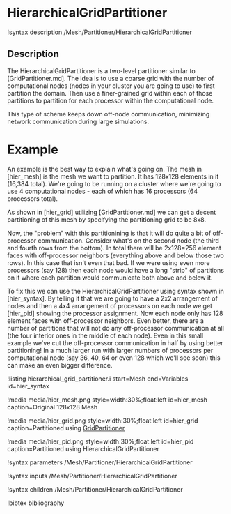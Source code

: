 # HierarchicalGridPartitioner

!syntax description /Mesh/Partitioner/HierarchicalGridPartitioner

## Description

The HierarchicalGridPartitioner is a two-level partitioner similar to [GridPartitioner.md].  The idea is to use a coarse grid with the number of computational nodes (nodes in your cluster you are going to use) to first partition the domain.  Then use a finer-grained grid within each of those partitions to partition for each processor within the computational node.

This type of scheme keeps down off-node communication, minimizing network communication during large simulations.

# Example

An example is the best way to explain what's going on.  The mesh in [hier_mesh] is the mesh we want to partition.  It has 128x128 elements in it (16,384 total).  We're going to be running on a cluster where we're going to use 4 computational nodes - each of which has 16 processors (64 processors total).

As shown in [hier_grid] utilizing [GridPartitioner.md] we can get a decent partitioning of this mesh by specifying the partitioning grid to be 8x8.

Now, the "problem" with this partitionining is that it will do quite a bit of off-processor communication.  Consider what's on the second node (the third and fourth rows from the bottom).  In total there will be 2x128=256 element faces with off-processor neighbors (everything above and below those two rows).  In this case that isn't even that bad.  If we were using even more processors (say 128) then each node would have a long "strip" of partitions on it where each partition would communicate both above and below it.

To fix this we can use the HierarchicalGridPartitioner using syntax shown in [hier_syntax].  By telling it that we are going to have a 2x2 arrangement of nodes and then a 4x4 arrangement of processors on each node we get [hier_pid] showing the processor assignment.  Now each node only has 128 element faces with off-processor neighbors.  Even better, there are a number of partitions that will not do any off-processor communication at all (the four interior ones in the middle of each node).  Even in this small example we've cut the off-processor communication in half by using better partitioning!  In a much larger run with larger numbers of processors per computational node (say 36, 40, 64 or even 128 which we'll see soon) this can make an even bigger difference.

!listing hierarchical_grid_partitioner.i start=Mesh end=Variables id=hier_syntax

!media media/hier_mesh.png style=width:30%;float:left id=hier_mesh caption=Original 128x128 Mesh

!media media/hier_grid.png style=width:30%;float:left id=hier_grid caption=Partitioned using [GridPartitioner](/GridPartitioner.md)

!media media/hier_pid.png style=width:30%;float:left id=hier_pid caption=Partitioned using HierarchicalGridPartitioner


!syntax parameters /Mesh/Partitioner/HierarchicalGridPartitioner

!syntax inputs /Mesh/Partitioner/HierarchicalGridPartitioner

!syntax children /Mesh/Partitioner/HierarchicalGridPartitioner

!bibtex bibliography
